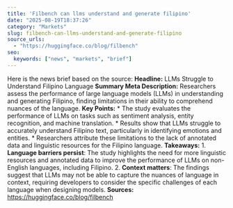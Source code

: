```yaml
---
title: 'Filbench can llms understand and generate filipino'
date: "2025-08-19T18:37:26"
category: "Markets"
slug: filbench-can-llms-understand-and-generate-filipino
source_urls:
  - "https://huggingface.co/blog/filbench"
seo:
  keywords: ["news", "markets", "brief"]
---
```

Here is the news brief based on the source:  **Headline:** LLMs Struggle to Understand Filipino Language  **Summary Meta Description:** Researchers assess the performance of large language models (LLMs) in understanding and generating Filipino, finding limitations in their ability to comprehend nuances of the language.  **Key Points:**  * The study evaluates the performance of LLMs on tasks such as sentiment analysis, entity recognition, and machine translation. * Results show that LLMs struggle to accurately understand Filipino text, particularly in identifying emotions and entities. * Researchers attribute these limitations to the lack of annotated data and linguistic resources for the Filipino language.  **Takeaways:**  1. **Language barriers persist**: The study highlights the need for more linguistic resources and annotated data to improve the performance of LLMs on non-English languages, including Filipino. 2. **Context matters**: The findings suggest that LLMs may not be able to capture the nuances of language in context, requiring developers to consider the specific challenges of each language when designing models.  **Sources:**  https://huggingface.co/blog/filbench 
